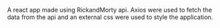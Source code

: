 A react app made using RickandMorty api. Axios were used to fetch the data from the api and an external css were used to style the application. 

